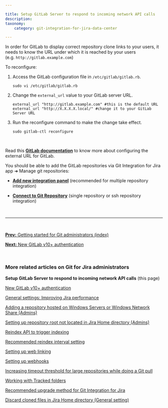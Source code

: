 ```yaml
---

title: Setup GitLab Server to respond to incoming network API calls
description:
taxonomy:
    category: git-integration-for-jira-data-center

---
```


In order for GitLab to display correct repository clone links to your users, it needs to know the URL under which it is reached by your users (e.g. `http://gitlab.example.com`)

To reconfigure:

1. Access the GitLab configuration file in `/etc/gitlab/gitlab.rb`.

    ```shell
    sudo vi /etc/gitlab/gitlab.rb
    ```

2. Change the `external_url` value to your GitLab server URL.

    ```shell
    external_url "http://gitlab.example.com" #this is the default URL
    external_url "http://X.X.X.X.local/" #change it to your GitLab Server URL
    ```

3. Run the reconfigure command to make the change take effect.

    ```shell
    sudo gitlab-ctl reconfigure
    ```

&nbsp;

Read this [**GitLab documentation**](https://docs.gitlab.com/omnibus/settings/configuration.html#configuring-the-external-url-for-gitlab) to know more about configuring the external URL for GitLab.

You should be able to add the GitLab repositories via Git Integration for Jira app ➜ Manage git repositories:

*   [**Add new integration panel**](/git-integration-for-jira-data-center/using-the-add-new-integration-wizard-gij-self-managed) (recommended for multiple repository integration)

*   [**Connect to Git Repository**](/git-integration-for-jira-data-center/using-the-connect-repository-wizard-gij-self-managed) (single repository or ssh repository integration)

&nbsp;
* * *
&nbsp;

[**Prev:** Getting started for Git administrators (index)](/git-integration-for-jira-data-center/Getting-started-for-Git-administrators-gij-self-managed)

[**Next:** New GitLab v10+ authentication](/git-integration-for-jira-data-center/New-GitLab-v10-authentication-gij-self-managed)

&nbsp;

### More related articles on Git for Jira administrators

**Setup GitLab Server to respond to incoming network API calls** (this page)

[New GitLab v10+ authentication](/git-integration-for-jira-data-center/New-GitLab-v10-authentication-gij-self-managed)

[General settings: Improving Jira performance](/git-integration-for-jira-data-center/general-settings-Improving-Jira-performance-gij-self-managed)

[Adding a repository hosted on Windows Servers or Windows Network Share (Admins)](/git-integration-for-jira-data-center/adding-a-repository-hosted-on-windows-servers-or-windows-network-share-(admins)-gij-self-managed)

[Setting up repository root not located in Jira Home directory (Admins)](/git-integration-for-jira-data-center/setting-up-repository-root-not-located-in-Jira-Home-directory-(admins)-gij-self-managed)

[Reindex API to trigger indexing](/git-integration-for-jira-data-center/reindex-API-to-trigger-indexing-gij-self-managed)

[Recommended reindex interval setting](/git-integration-for-jira-data-center/recommended-reindex-interval-setting-gij-self-managed)

[Setting up web linking](/git-integration-for-jira-data-center/setting-up-web-linking-gij-self-managed)

[Setting up webhooks](/git-integration-for-jira-data-center/setting-up-webhooks-gij-self-managed)

[Increasing timeout threshold for large repositories while doing a Git pull](/git-integration-for-jira-data-center/increasing-timeout-threshold-for-large-repositories-while-doing-a-git-pull-gij-self-managed)

[Working with Tracked folders](/git-integration-for-jira-data-center/working-with-Tracked-folders-gij-self-managed)

[Recommended upgrade method for Git Integration for Jira](/git-integration-for-jira-data-center/recommended-upgrade-method-for-git-integration-for-jira-gij-self-managed)

[Discard cloned files in Jira Home directory (General setting)](/git-integration-for-jira-data-center/discard-cloned-files-in-Jira-Home-directory-(general-setting)-gij-self-managed)


